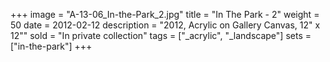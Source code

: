 +++
image = "A-13-06_In-the-Park_2.jpg"
title = "In The Park - 2"
weight = 50
date = 2012-02-12
description = "2012, Acrylic on Gallery Canvas, 12\" x 12\""
sold = "In private collection"
tags = ["_acrylic", "_landscape"]
sets = ["in-the-park"]
+++
